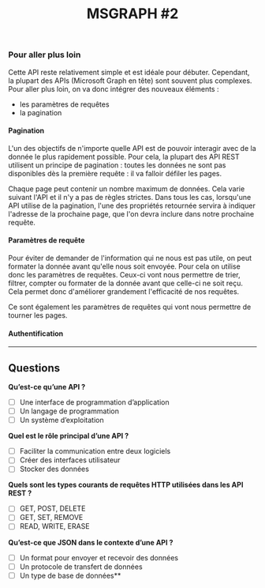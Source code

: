 ﻿---
layout: post
title: "MSGRAPH #2"
description: "???"
tableOfContent: "/2023/09/17/cours-msgraph-sommaire"
nextLink:
  name: "Partie 3"
  id: "/2023/09/17/cours-msgraph-003"
prevLink:
  name: "Partie 1"
  id: "/2023/09/17/cours-msgraph-001"
---

### Pour aller plus loin

Cette API reste relativement simple et est idéale pour débuter. Cependant, la plupart des APIs (Microsoft Graph en tête) sont souvent plus complexes. Pour aller plus loin, on va donc intégrer des nouveaux éléments :

- les paramètres de requêtes
- la pagination

#### Pagination

L'un des objectifs de n'importe quelle API est de pouvoir interagir avec de la donnée le plus rapidement possible. Pour cela, la plupart des API REST utilisent un principe de pagination : toutes les données ne sont pas disponibles dès la première requête : il va falloir défiler les pages.

Chaque page peut contenir un nombre maximum de données. Cela varie suivant l'API et il n'y a pas de règles strictes. Dans tous les cas, lorsqu'une API utilise de la pagination, l'une des propriétés retournée servira à indiquer l'adresse de la prochaine page, que l'on devra inclure dans notre prochaine requête.

#### Paramètres de requête

Pour éviter de demander de l'information qui ne nous est pas utile, on peut formater la donnée avant qu'elle nous soit envoyée. Pour cela on utilise donc les paramètres de requêtes. Ceux-ci vont nous permettre de trier, filtrer, compter ou formater de la donnée avant que celle-ci ne soit reçu. Cela permet donc d'améliorer grandement l'efficacité de nos requêtes.

Ce sont également les paramètres de requêtes qui vont nous permettre de tourner les pages.

#### Authentification

---

## Questions

**Qu’est-ce qu’une API ?**

- [ ] Une interface de programmation d’application
- [ ] Un langage de programmation
- [ ] Un système d’exploitation

**Quel est le rôle principal d’une API ?**

- [ ] Faciliter la communication entre deux logiciels
- [ ] Créer des interfaces utilisateur
- [ ] Stocker des données

**Quels sont les types courants de requêtes HTTP utilisées dans les API REST ?**

- [ ] GET, POST, DELETE
- [ ] GET, SET, REMOVE
- [ ] READ, WRITE, ERASE

**Qu’est-ce que JSON dans le contexte d’une API ?**

- [ ] Un format pour envoyer et recevoir des données
- [ ] Un protocole de transfert de données
- [ ] Un type de base de données**